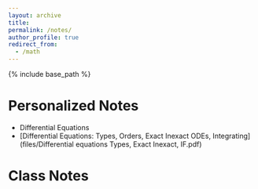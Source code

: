 ```yaml
---
layout: archive
title:
permalink: /notes/
author_profile: true
redirect_from:
  - /math
---
```

{% include base_path %}

Personalized Notes
======
* Differential Equations
*  [Differential Equations: Types, Orders, Exact Inexact ODEs, Integrating] (files/Differential equations Types, Exact Inexact, IF.pdf)


Class Notes
======
